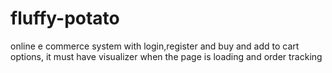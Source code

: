# fluffy-potato
online e commerce system with login,register and buy and add to cart options, it must have visualizer when the page is loading and order tracking
